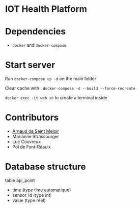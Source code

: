 # IOT Health Platform

# Dependencies
- `docker` and `docker-compose`

# Start server 
Run `docker-compose up -d` on the main folder

Clear cache with : `docker-compose -d --build --force-recreate`  

`docker exec -it web sh` to create a terminal inside

# Contributors
 - [Arnaud de Saint Meloir](https://arnaud.at)
 - Marianne Strassburger
 - Luc Couvreux
 - Pol de Font-Réaulx

# Database structure 
table api_point
- time (type time automatique)
- sensor_id (type int)
- value (type réel)
